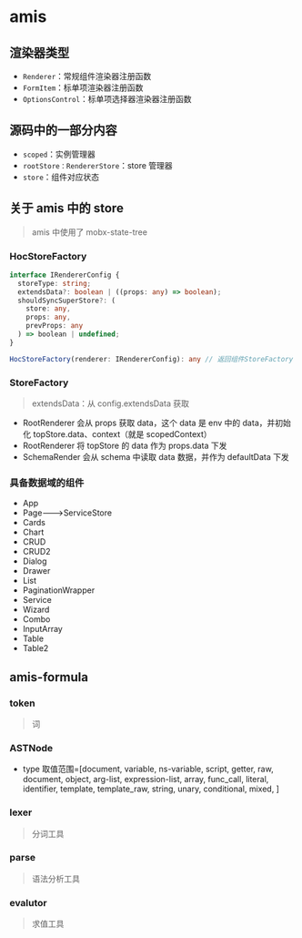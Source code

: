 # amis

## 渲染器类型

- `Renderer`：常规组件渲染器注册函数
- `FormItem`：标单项渲染器注册函数
- `OptionsControl`：标单项选择器渲染器注册函数

## 源码中的一部分内容

- `scoped`：实例管理器
- `rootStore：RendererStore`：store 管理器
- `store`：组件对应状态

## 关于 amis 中的 store

> amis 中使用了 mobx-state-tree

### HocStoreFactory

```typescript
interface IRendererConfig {
  storeType: string;
  extendsData?: boolean | ((props: any) => boolean);
  shouldSyncSuperStore?: (
    store: any,
    props: any,
    prevProps: any
  ) => boolean | undefined;
}

HocStoreFactory(renderer: IRendererConfig): any // 返回组件StoreFactory
```

### StoreFactory

> extendsData：从 config.extendsData 获取

- RootRenderer 会从 props 获取 data，这个 data 是 env 中的 data，并初始化 topStore.data、context（就是 scopedContext）
- RootRenderer 将 topStore 的 data 作为 props.data 下发
- SchemaRender 会从 schema 中读取 data 数据，并作为 defaultData 下发

### 具备数据域的组件

- App
- Page--->ServiceStore
- Cards
- Chart
- CRUD
- CRUD2
- Dialog
- Drawer
- List
- PaginationWrapper
- Service
- Wizard
- Combo
- InputArray
- Table
- Table2

## amis-formula

### token

> 词

### ASTNode

- type 取值范围=[document, variable, ns-variable, script, getter, raw, document, object, arg-list, expression-list, array, func_call, literal, identifier, template, template_raw, string, unary, conditional, mixed, ]

### lexer

> 分词工具

### parse

> 语法分析工具

### evalutor

> 求值工具
